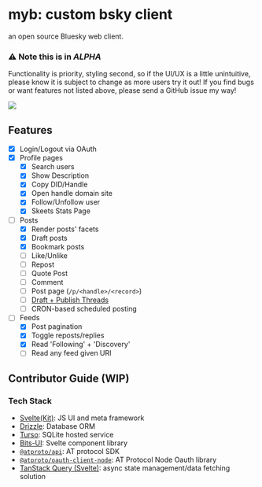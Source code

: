 # myb: custom bsky client

an open source Bluesky web client. 

### ⚠️ Note this is in _ALPHA_

Functionality is priority, styling second, so if the UI/UX is a little unintuitive, 
please know it is subject to change as more users try it out! If you find bugs or want features not listed above,
please send a GitHub issue my way!

[![](https://img.shields.io/static/v1?label=Sponsor&message=%E2%9D%A4&logo=GitHub&color=%23fe8e86)](https://github.com/sponsors/zeucapua)

## Features
- [x] Login/Logout via OAuth
- [x] Profile pages
  - [x] Search users
  - [x] Show Description
  - [x] Copy DID/Handle
  - [x] Open handle domain site
  - [x] Follow/Unfollow user
  - [x] Skeets Stats Page
- [ ] Posts
  - [x] Render posts' facets
  - [x] Draft posts
  - [x] Bookmark posts
  - [ ] Like/Unlike
  - [ ] Repost
  - [ ] Quote Post
  - [ ] Comment
  - [ ] Post page (`/p/<handle>/<record>`)
  - [ ] [Draft + Publish Threads](https://github.com/zeucapua/myb/issues/1)
  - [ ] CRON-based scheduled posting
- [ ] Feeds
  - [x] Post pagination
  - [x] Toggle reposts/replies
  - [x] Read 'Following' + 'Discovery'
  - [ ] Read any feed given URI

## Contributor Guide (WIP)

### Tech Stack
- [Svelte(Kit)](https://svelte.dev): JS UI and meta framework
- [Drizzle](https://orm.drizzle.team): Database ORM
- [Turso](https://turso.tech): SQLite hosted service
- [Bits-UI](https://bits-ui.com): Svelte component library
- [`@atproto/api`](https://github.com/bluesky-social/atproto/tree/main/packages/api): AT protocol SDK
- [`@atproto/oauth-client-node`](https://www.npmjs.com/package/@atproto/oauth-client-node): AT Protocol Node Oauth library
- [TanStack Query (Svelte)](https://tanstack.com/query/latest/docs/framework/svelte/overview): async state management/data fetching solution

